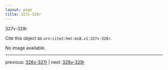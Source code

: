 ```yaml
---
layout: page
title: 327v-328r
---
```


327v-328r

Cite this object as `urn:cite2:hmt:msB.v1:327v-328r`.

No image available. 



---

previous: [326v-327r](../326v-327r/) | next: [328v-329r](../328v-329r/)